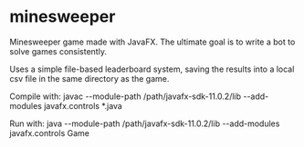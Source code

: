 # minesweeper

Minesweeper game made with JavaFX. The ultimate goal is to write a bot to solve games consistently.

Uses a simple file-based leaderboard system, saving the results into a local csv file in the same directory as the game.

Compile with: javac --module-path /path/javafx-sdk-11.0.2/lib --add-modules javafx.controls *.java

Run with: java --module-path /path/javafx-sdk-11.0.2/lib --add-modules javafx.controls Game
